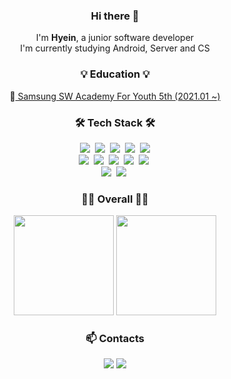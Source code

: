 <h3 align="center"> Hi there 👋</h3>

<p align="center">
    I'm <b>Hyein</b>, a junior software developer<br/>
   I'm currently studying Android, Server and CS
</p>

<h3 align="center">💡 Education 💡</h3>
<p align="center">
 🏫<a href="https://www.ssafy.com/ksp/jsp/swp/swpMain.jsp"> Samsung SW Academy For Youth 5th (2021.01 ~)</a><br>
</p>

<h3 align="center">🛠 Tech Stack 🛠</h3>
<p align="center">
  <img src="https://img.shields.io/badge/Java-ED8B00?style=flat-square&logo=java&logoColor=white"/>&nbsp 
  <img src="https://img.shields.io/badge/Javascript-fcd12a?style=flat-square&logo=javascript&logoColor=white"/>&nbsp 
  <img src="https://img.shields.io/badge/Kotlin-0095D5?&style=flat-square&logo=kotlin&logoColor=white"/>&nbsp 
  <img src="https://img.shields.io/badge/C%2B%2B-00599C?style=flat-square&logo=c%2B%2B&logoColor=white"/>&nbsp 
  <img src="https://img.shields.io/badge/Python-3776AB?style=flat-square&logo=python&logoColor=white"/> <br/>
  <img src="https://img.shields.io/badge/firebase-ffca28?style=flat-square&logo=firebase&logoColor=black"/>&nbsp 
  <img src="https://img.shields.io/badge/MySQL-00000F?style=flat-square&logo=mysql&logoColor=white"/>&nbsp 
  <img src="https://img.shields.io/badge/Spring-6DB33F?style=flat-square&logo=spring&logoColor=white"/>&nbsp 
  <img src="https://img.shields.io/badge/SpringBoot-6DB33F?style=flat-square&logo=Spring&logoColor=white"/>&nbsp 
  <img src="https://img.shields.io/badge/Vue.js-35495E?style=flat-square&logo=vuedotjs&logoColor=4FC08D"/>&nbsp
  <br/>
  <img src="https://img.shields.io/badge/Android_Studio-3DDC84?style=flat-square&logo=android-studio&logoColor=white"/>&nbsp
  <img src="https://img.shields.io/badge/RASPBERRY%20PI-C51A4A.svg?&style=flat-square&logo=raspberry%20pi&logoColor=white"/>&nbsp
  <br/>
  
</p>

<h3 align="center">👩‍💻 Overall 👩‍💻</h3>
<p align="center">
  <img src="https://github-readme-stats.vercel.app/api/top-langs/?username=haileyHi&layout=compact&hide=TSQL&theme=chartreuse-white" height="160">
  <img src="https://github-readme-stats.vercel.app/api?username=haileyHi&count_private=true&show_icons=true&&theme=chartreuse-white&include_all_commits=true" height="160">
</p>

<h3 align="center"> 📫 Contacts </h3>
<p align="center"> 
  <a href="mailto:haileyhi14@gmail.com"><img src="https://img.shields.io/badge/-haileyhi14@gmail.com-D14836?style=for-the-badge&logo=Gmail&logoColor=white"/></a>
  <a href="https://www.instagram.com/hyein.s_world/"><img src="https://img.shields.io/badge/-hyein.s__world-E4405F?style=for-the-badge&logo=Instagram&logoColor=white"/></a>
</p>
<!--
**haileyHi/haileyHi** is a ✨ _special_ ✨ repository because its `README.md` (this file) appears on your GitHub profile.

Here are some ideas to get you started:

- 🔭 I’m currently working on ...
- 🌱 I’m currently learning ...
- 👯 I’m looking to collaborate on ...
- 🤔 I’m looking for help with ...
- 💬 Ask me about ...
- 📫 How to reach me: ...
- 😄 Pronouns: ...
- ⚡ Fun fact: ...
-->
